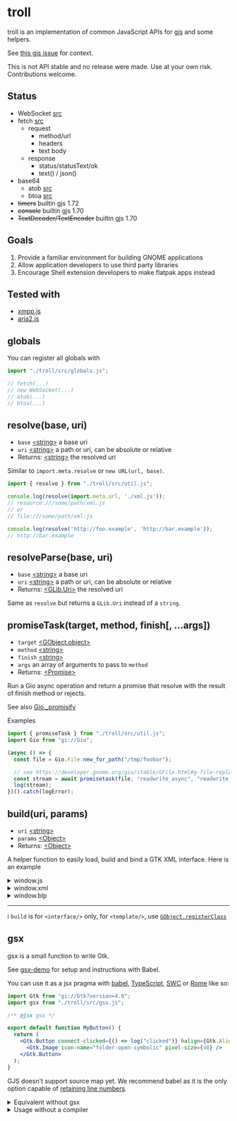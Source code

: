 # troll

troll is an implementation of common JavaScript APIs for [gjs](https://gitlab.gnome.org/GNOME/gjs) and some helpers.

See [this gjs issue](https://gitlab.gnome.org/GNOME/gjs/-/issues/265) for context.

This is not API stable and no release were made. Use at your own risk.
Contributions welcome.

## Status

- WebSocket [src](src/std/WebSocket.js)
- fetch [src](src/std/fetch.js)
  - request
    - method/url
    - headers
    - text body
  - response
    - status/statusText/ok
    - text() / json()
- base64
  - atob [src](src/std/base64.js)
  - btoa [src](src/std/base64.js)
- ~~timers~~ builtin gjs 1.72
- ~~console~~ builtin gjs 1.70
- ~~TextDecoder/TextEncoder~~ builtin gjs 1.70

## Goals

1. Provide a familiar environment for building GNOME applications
2. Allow application developers to use third party libraries
3. Encourage Shell extension developers to make flatpak apps instead

## Tested with

- [xmpp.js](https://github.com/xmppjs/xmpp.js)
- [aria2.js](https://github.com/sonnyp/aria2.js)

## globals

You can register all globals with

```js
import "./troll/src/globals.js";

// fetch(...)
// new WebSocket(...)
// atob(...)
// btoa(...)
```

## resolve(base, uri)

- `base` [\<string\>](https://developer.mozilla.org/en-US/docs/Web/JavaScript/Data_structures#String_type) a base uri
- `uri` [\<string\>](https://developer.mozilla.org/en-US/docs/Web/JavaScript/Data_structures#String_type) a path or uri, can be absolute or relative
- Returns: [\<string\>](https://developer.mozilla.org/en-US/docs/Web/JavaScript/Data_structures#String_type) the resolved uri

Similar to `import.meta.resolve` or `new URL(url, base)`.

```js
import { resolve } from "./troll/src/util.js";

console.log(resolve(import.meta.url, './xml.js'));
// resource:///some/path/xml.js
// or
// file:///some/path/xml.js

console.log(resolve('http://foo.example', 'http://bar.example'));
// http://bar.example
```

## resolveParse(base, uri)

- `base` [\<string\>](https://developer.mozilla.org/en-US/docs/Web/JavaScript/Data_structures#String_type) a base uri
- `uri` [\<string\>](https://developer.mozilla.org/en-US/docs/Web/JavaScript/Data_structures#String_type) a path or uri, can be absolute or relative
- Returns: [\<GLib.Uri\>](https://gjs-docs.gnome.org/glib20~2.0/glib.uri) the resolved uri

Same as `resolve` but returns a `GLib.Uri` instead of a `string`.

## promiseTask(target, method, finish[, ...args])

- `target` [\<GObject.object\>](https://gjs-docs.gnome.org/gobject20/gobject.object)
- `method` [\<string\>](https://developer.mozilla.org/en-US/docs/Web/JavaScript/Data_structures#String_type)
- `finish` [\<string\>](https://developer.mozilla.org/en-US/docs/Web/JavaScript/Data_structures#String_type)
- `args` an array of arguments to pass to `method`
- Returns: [\<Promise\>](https://developer.mozilla.org/en-US/docs/Web/JavaScript/Reference/Global_Objects/Promise)

Run a Gio async operation and return a promise that resolve with the result of finish method or rejects.

See also [Gio._promisify](https://gjs.guide/guides/gjs/asynchronous-programming.html#promisify-helper)

Examples

```js
import { promiseTask } from "./troll/src/util.js";
import Gio from "gi://Gio";

(async () => {
  const file = Gio.File.new_for_path("/tmp/foobar");

  // see https://developer.gnome.org/gio/stable/GFile.html#g-file-replace-readwrite-async
  const stream = await promisetask(file, "readwrite_async", "readwrite_finish");
  log(stream);
})().catch(logError);
```

<!-- ## once(target, signal[, errorSignal])

- `target` [\<GObject.object\>](https://gjs-docs.gnome.org/gobject20/gobject.object)
- `signal` [\<string\>](https://developer.mozilla.org/en-US/docs/Web/JavaScript/Data_structures#String_type)
- `errorSignal` [\<string\>](https://developer.mozilla.org/en-US/docs/Web/JavaScript/Data_structures#String_type)
- Returns: [\<Promise\>](https://developer.mozilla.org/en-US/docs/Web/JavaScript/Reference/Global_Objects/Promise)

Register a signal handler and remove it as soon as the signal is emitted. See also [connect](https://developer.gnome.org/gobject/stable/gobject-Signals.html#g-signal-connect).

Resolves with an array of params emitted by the signal.

If `errorSignal` is specified, an handler for it will be registered and the promise will rejects.

Examples

```js
import { once } from "./troll/src/util.js";

(async () => {
  const Button = new Gtk.Button({ label: "Click Me" });
  await once(Button, "clicked");
  console.log("clicked!");
})().catch(logError);
``` -->

## build(uri, params)

- `uri` [\<string\>](https://developer.mozilla.org/en-US/docs/Web/JavaScript/Data_structures#String_type)
- `params` [\<Object\>](https://developer.mozilla.org/en-US/docs/Web/JavaScript/Reference/Global_Objects/Object)
- Returns: [\<Object\>](https://developer.mozilla.org/en-US/docs/Web/JavaScript/Reference/Global_Objects/Object)

A helper function to easily load, build and bind a GTK XML interface. Here is an example

<details>
  <summary>window.js</summary>

```js
#!/usr/bin/env -S gjs -m

import Gtk from "gi://Gtk?version=4.0";
import { build, resolve } from "./troll/src/util.js";

const app = new Gtk.Application({
  application_id: "hello.world"
});

app.connect("activate", () => {
  const { window, button } = build(
    resolve(import.meta.url, "./window.xml"),
    {
      onclicked,
      app,
    }
  );
  button.label = "World";
  window.present();
});

app.runAsync(null);

function onclicked(button) {
  console.log("Hello", button.label);
  app.activeWindow?.close();
}
```
</details>

<details>
  <summary>window.xml</summary>

```xml
<?xml version="1.0" encoding="UTF-8"?>
<interface>
  <requires lib="gtk" version="4.0"/>
  <object class="GtkApplicationWindow" id="window">
    <property name="title" bind-source="app" bind-property="application-id" bind-flags="sync-create"/>
    <binding name="application">
      <constant>app</constant>
    </binding>
    <property name="default-width">400</property>
    <property name="default-height">400</property>
    <child>
      <object class="GtkButton" id="button">
        <signal name="clicked" handler="onclicked"/>
      </object>
    </child>
  </object>
</interface>
```
</details>

<details>
  <summary>window.blp</summary>

```css
using Gtk 4.0;

ApplicationWindow window {
  title: bind-property app.application-id;
  application: bind app;
  default-width: 400;
  default-height: 400;

  Button button {
    clicked => $onclicked();
  }
}
```

</details>


---

ℹ️ `build` is for `<interface/>` only, for `<template/>`, use [`GObject.registerClass`](https://gjs.guide/guides/gtk/3/14-templates.html#loading-the-template)

## gsx

gsx is a small function to write Gtk.

See [gsx-demo](./gsx-demo) for setup and instructions with Babel.

You can use it as a jsx pragma with [babel](https://babeljs.io/docs/en/babel-plugin-transform-react-jsx), [TypeScript](https://www.typescriptlang.org/tsconfig#jsxFactory), [SWC](https://swc.rs/) or [Rome](https://rome.tools/) like so:

```jsx
import Gtk from "gi://Gtk?version=4.0";
import gsx from "./troll/src/gsx.js";

/** @jsx gsx */

export default function MyButton() {
  return (
    <Gtk.Button connect-clicked={() => log("clicked")} halign={Gtk.Align.END}>
      <Gtk.Image icon-name="folder-open-symbolic" pixel-size={48} />
    </Gtk.Button>
  );
}
```

GJS doesn't support source map yet. We recommend babel as it is the only option capable of [retaining line numbers](https://babeljs.io/docs/options#retainlines).

<details>
    <summary>Equivalent without gsx</summary>

```js
import Gtk from "gi://Gtk?version=4.0";

export default function MyButton() {
  const image = new Gtk.Image({
    "icon-name": "folder-open-synbolic",
    "pixel-size": 48,
  });

  const button = new Gtk.Button({
    halign: Gtk.Align.END,
  });
  button.connect("signal", () => {
    log("clicked!");
  });

  button.add(image);
}
```

</details>

<details>
  <summary>Usage without a compiler</summary>

```js
import Gtk from "gi://Gtk?version=4.0";
import gsx from "./troll/src/gsx.js";

const { Button, Align, Image } = Gtk;

export default function MyButton() {
  return gsx(
    Button,
    {
      "connect-clicked": () => log("clicked"),
      halign: Align.END,
    },
    gsx(Image, {
      "icon-name": "folder-open-synbolic",
      "pixel-size": 48,
    }),
  );
}
```

</details>
